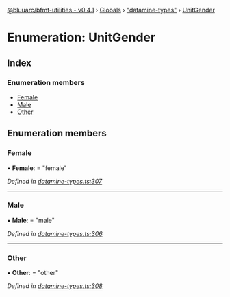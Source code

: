 [@bluuarc/bfmt-utilities - v0.4.1](../README.md) › [Globals](../globals.md) › ["datamine-types"](../modules/_datamine_types_.md) › [UnitGender](_datamine_types_.unitgender.md)

# Enumeration: UnitGender

## Index

### Enumeration members

* [Female](_datamine_types_.unitgender.md#female)
* [Male](_datamine_types_.unitgender.md#male)
* [Other](_datamine_types_.unitgender.md#other)

## Enumeration members

###  Female

• **Female**: = "female"

*Defined in [datamine-types.ts:307](https://github.com/BluuArc/bfmt-utilities/blob/master/src/datamine-types.ts#L307)*

___

###  Male

• **Male**: = "male"

*Defined in [datamine-types.ts:306](https://github.com/BluuArc/bfmt-utilities/blob/master/src/datamine-types.ts#L306)*

___

###  Other

• **Other**: = "other"

*Defined in [datamine-types.ts:308](https://github.com/BluuArc/bfmt-utilities/blob/master/src/datamine-types.ts#L308)*
